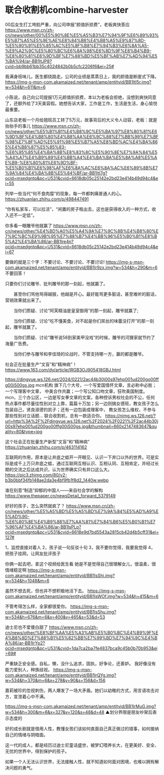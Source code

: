 # 联合收割机combine-harvester
00后女生打工垮脸严重，向公司申报“颜值折损费”，老板爽快答应
https://www.msn.cn/zh-cn/news/other/00%E5%90%8E%E5%A5%B3%E7%94%9F%E6%89%93%E5%B7%A5%E5%9E%AE%E8%84%B8%E4%B8%A5%E9%87%8D-%E5%90%91%E5%85%AC%E5%8F%B8%E7%94%B3%E6%8A%A5-%E9%A2%9C%E5%80%BC%E6%8A%98%E6%8D%9F%E8%B4%B9-%E8%80%81%E6%9D%BF%E7%88%BD%E5%BF%AB%E7%AD%94%E5%BA%94/ar-BB1ltJP8?cvid=bb9bb61bb35c4024842b0b5cfc2206f6&ei=25#

我满身班味儿，医生都绕路走。公司的业绩是蒸蒸日上，我的颜值是断崖式下降。
https://img-s-msn-com.akamaized.net/tenant/amp/entityid/BB1ltI5r.img?w=534&h=611&m=6

小陈说，自己向公司提报1万元颜值折损费，本以为老板会拒绝，没想到爽快同意了，还额外给了3天美容假。她想告诉大家，工作是工作，生活是生活，身心愉悦最重要。

山东店老板一个月给翘班员工转了5万元，故事背后的大义令人动容，老板：就是抬抬手的事儿
https://www.msn.cn/zh-cn/news/other/%E5%B1%B1%E4%B8%9C%E5%BA%97%E8%80%81%E6%9D%BF%E4%B8%80%E4%B8%AA%E6%9C%88%E7%BB%99%E7%BF%98%E7%8F%AD%E5%91%98%E5%B7%A5%E8%BD%AC%E4%BA%865%E4%B8%87%E5%85%83-%E6%95%85%E4%BA%8B%E8%83%8C%E5%90%8E%E7%9A%84%E5%A4%A7%E4%B9%89%E4%BB%A4%E4%BA%BA%E5%8A%A8%E5%AE%B9-%E8%80%81%E6%9D%BF-%E5%B0%B1%E6%98%AF%E6%8A%AC%E6%8A%AC%E6%89%8B%E7%9A%84%E4%BA%8B%E5%84%BF/ar-BB1ltI7g?ocid=msedgntp&pc=U531&cvid=6618db05c25142e2bd23e414b49d94c4&ei=55

列举一些当代“何不食肉糜”的现象，每一件都刺痛普通人的心。
https://zhuanlan.zhihu.com/p/498447491

“你有私家车，可以拉活”，“闲置的房子租出去，这也是获得收入的一种方式，收入还不一定低”。

你多看一眼雕爷他就赢了
https://www.msn.cn/zh-cn/news/other/%E4%BD%A0%E5%A4%9A%E7%9C%8B%E4%B8%80%E7%9C%BC%E9%9B%95%E7%88%B7%E4%BB%96%E5%B0%B1%E8%B5%A2%E4%BA%86/ar-BB1lre4n?ocid=msedgntp&pc=U531&cvid=6618db05c25142e2bd23e414b49d94c4&ei=67

要做的就是三个字：不要讨论、不要讨论、不要讨论!
https://img-s-msn-com.akamaized.net/tenant/amp/entityid/BB1lr9zx.img?w=534&h=290&m=6
不要回答！

只要你们讨论雕爷、批判雕爷的那一刻起，他就赢了。

　　甚至你们骂他骂得越狠，他越是开心。最好能骂更多脏话，甚至难听的脏话，营销效果就出来了。

　　当你们质疑、讨论“阿芙精油是皇室御用”的那一刻起，雕爷就赢了;

　　当你们质疑、讨论“吃不懂美食，对不起是你们屌丝的味蕾没打开”的那一刻起，雕爷就赢了。

　　当你们质疑、讨论“雕爷说58到家美甲没戏”的时候，雕爷的河狸家就节约了海量广告费。

　　当你们参与雕爷和李佳琦的论战时，不管支持哪一方，赢的都是雕爷。

社会正在批量生产“文盲”和“精神病”！
https://www.163.com/dy/article/IRGB3OJ905418GBJ.html

https://dingyue.ws.126.net/2024/0221/2ac44b30j00s97ehp001ud200go00ffg00i500gs.jpg
mcn机构
旗下几个大号，一个写爱国情怀文章，言必称中必胜；一个写理客中文章，
中美合作共赢；一个写公知口吻文章，狂吹美国制度。
mcn，三个办公区，一边是写女拳文章的文案，各种控诉男权社会的不公，任何热点事件都尽量往性别对立上靠，篇篇十万加；另一边则搞女德班，教女孩子怎么包装自己，贤良淑德钓凯子；还有一边包装成理客中，
教女孩怎么维权，不参与那些性别对立话题…
联合收割机，总有一款适合你。
https://nimg.ws.126.net/?url=http%3A%2F%2Fdingyue.ws.126.net%2F2024%2F0221%2F2ac44b30j00s97ehp001ud200go00ffg00i500gs.jpg&thumbnail=660x2147483647&quality=80&type=jpg

这个社会正在批量生产新型“文盲”和“精神病”
https://zhuanlan.zhihu.com/p/463114162

互联网的作用，原本是让井底之蛙开一开眼见、认识一下井口以外的世界。可是实际是成千上万只井底之蛙，通过互联网互相认识、互相认同、互相肯定，并经过长期的交流之后达成共识，认为世界确实只有井口这么大。
https://pic3.zhimg.com/80/v2-b3b0bbf34fb148ae2da3e4bf9fb1f8d2_1440w.webp

谁在刻意“制造”抑郁的中国人——来自社会学的解构
https://www.thepaper.cn/newsDetail_forward_5379149

好好的孩子，怎么突然就疯了？
https://www.msn.cn/zh-cn/news/other/%E5%A5%BD%E5%A5%BD%E7%9A%84%E5%AD%A9%E5%AD%90-%E6%80%8E%E4%B9%88%E7%AA%81%E7%84%B6%E5%B0%B1%E7%96%AF%E4%BA%86/ar-BB1lsPLp?ocid=msedgntp&pc=U531&cvid=6618e9d7bd5543a2815cb42d4b5cff31&ei=127#

1，监控直接对着人
2，孩子说一句反驳十句
3，我不要你觉得，我要我觉得
4，把孩子挂网，让网友批评孩子

你俩一起去吧，拿这个视频给医生看
她是不是觉得自己很理解女儿，很温柔，很情绪稳定啊
https://img-s-msn-com.akamaized.net/tenant/amp/entityid/BB1lsShj.img?w=534&h=1048&m=6

虽然不想去死，但也并不想积极地活下去。
https://img-s-msn-com.akamaized.net/tenant/amp/entityid/BB1lsWOf.img?w=534&h=415&m=6

不管考得怎么样，全家都很爱你。
https://img-s-msn-com.akamaized.net/tenant/amp/entityid/BB1lsShu.img?w=534&h=676&m=6&x=400&y=465&s=53&d=53

迪士尼也不爱傻白甜了
https://www.msn.cn/zh-cn/news/other/%E8%BF%AA%E5%A3%AB%E5%B0%BC%E4%B9%9F%E4%B8%8D%E7%88%B1%E5%82%BB%E7%99%BD%E7%94%9C%E4%BA%86/ar-BB1lrYp2?ocid=msedgntp&pc=U531&cvid=1da7ca2ba7fe4837bca9c45b0b70b953&ei=69#

严重缺乏安全感。自私，懒，没什么追求，固执，好争论，还善妒。
我好像没有能力爱别人，种族歧视。
https://img-s-msn-com.akamaized.net/tenant/amp/entityid/BB1lrQYg.img?w=534&h=370&m=6&x=278&y=90&s=156&d=156

嘉莉被珍的忽视刺伤，两人爆发了一场大矛盾。她们以幼稚的方式，用言语攻击对方，宣泄着心中不满。

https://img-s-msn-com.akamaized.net/tenant/amp/entityid/BB1lrMuG.img?w=534&h=300&m=6&x=327&y=120&s=48&d=48
▲划分界限是朋友吵架后表示态度的

好的成长剧就是借用人性，教懂女孩们该如何直面自己真正做过的错事，如何接纳自己的情绪与阴暗面。

这一代的成人，都是经历过迪士尼童话盛世，被梦幻喂养长大，在更美好、安全、无忧的世界中，得到保护的孩子。

如果一个人无法认识世界，无法接触人性，就不知道如何面对困境，也难以拥有解决问题的勇气。
